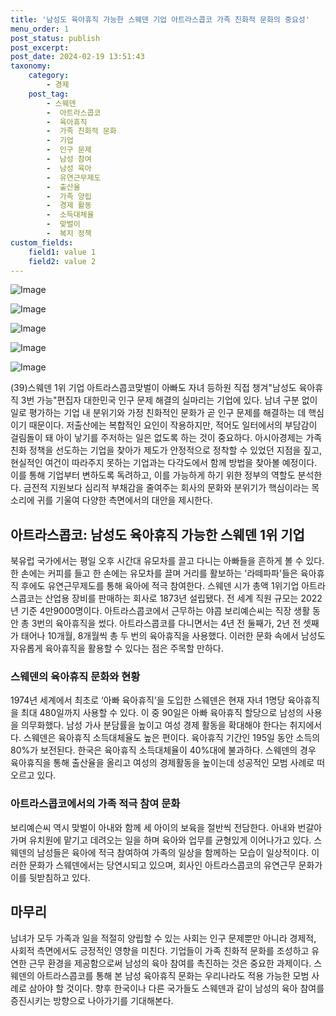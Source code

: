 ```yaml
---
title: '남성도 육아휴직 가능한 스웨덴 기업 아트라스콥코 가족 친화적 문화의 중요성'
menu_order: 1
post_status: publish
post_excerpt: 
post_date: 2024-02-19 13:51:43
taxonomy:
    category:
        - 경제
    post_tag:
        - 스웨덴
        -  아트라스콥코
        -  육아휴직
        -  가족 친화적 문화
        -  기업
        -  인구 문제
        -  남성 참여
        -  남성 육아
        -  유연근무제도
        -  출산율
        -  가족 양립
        -  경제 활동
        -  소득대체율
        -  맞벌이
        -  복지 정책
custom_fields:
    field1: value 1
    field2: value 2
---
```


![Image](https://imgnews.pstatic.net/image/277/2024/02/13/0005378991_001_20240213140803546.jpg?type=w647)

![Image](https://imgnews.pstatic.net/image/277/2024/02/13/0005378991_002_20240213140803584.jpg?type=w647)

![Image](https://imgnews.pstatic.net/image/277/2024/02/13/0005378991_003_20240213140803613.jpg?type=w647)

![Image](https://imgnews.pstatic.net/image/277/2024/02/13/0005378991_004_20240213140803650.jpg?type=w647)

![Image](https://imgnews.pstatic.net/image/277/2024/02/13/0005378991_005_20240213140803689.jpg?type=w647)

(39)스웨덴 1위 기업 아트라스콥코맞벌이 아빠도 자녀 등하원 직접 챙겨"남성도 육아휴직 3번 가능"편집자
대한민국 인구 문제 해결의 실마리는 기업에 있다. 남녀 구분 없이 일로 평가하는 기업 내 분위기와 가정 친화적인 문화가 곧 인구 문제를 해결하는 데 핵심이기 때문이다. 저출산에는 복합적인 요인이 작용하지만, 적어도 일터에서의 부담감이 걸림돌이 돼 아이 낳기를 주저하는 일은 없도록 하는 것이 중요하다. 아시아경제는 가족친화 정책을 선도하는 기업을 찾아가 제도가 안정적으로 정착할 수 있었던 지점을 짚고, 현실적인 여건이 따라주지 못하는 기업과는 다각도에서 함께 방법을 찾아볼 예정이다. 이를 통해 기업부터 변하도록 독려하고, 이를 가능하게 하기 위한 정부의 역할도 분석한다. 금전적 지원보다 심리적 부채감을 줄여주는 회사의 문화와 분위기가 핵심이라는 목소리에 귀를 기울여 다양한 측면에서의 대안을 제시한다.
## 아트라스콥코: 남성도 육아휴직 가능한 스웨덴 1위 기업
북유럽 국가에서는 평일 오후 시간대 유모차를 끌고 다니는 아빠들을 흔하게 볼 수 있다. 한 손에는 커피를 들고 한 손에는 유모차를 끌며 거리를 활보하는 '라떼파파'들은 육아휴직 후에도 유연근무제도를 통해 육아에 적극 참여한다. 스웨덴 시가 총액 1위기업 아트라스콥코는 산업용 장비를 판매하는 회사로 1873년 설립됐다. 전 세계 직원 규모는 2022년 기준 4만9000명이다. 아트라스콥코에서 근무하는 야콥 보리예슨씨는 직장 생활 동안 총 3번의 육아휴직을 썼다. 아트라스콥코를 다니면서는 4년 전 둘째가, 2년 전 셋째가 태어나 10개월, 8개월씩 총 두 번의 육아휴직을 사용했다. 이러한 문화 속에서 남성도 자유롭게 육아휴직을 활용할 수 있다는 점은 주목할 만하다.
### 스웨덴의 육아휴직 문화와 현황
1974년 세계에서 최초로 ‘아빠 육아휴직’을 도입한 스웨덴은 현재 자녀 1명당 육아휴직을 최대 480일까지 사용할 수 있다. 이 중 90일은 아빠 육아휴직 할당으로 남성의 사용을 의무화했다. 남성 가사 분담률을 높이고 여성 경제 활동을 확대해야 한다는 취지에서다. 스웨덴은 육아휴직 소득대체율도 높은 편이다. 육아휴직 기간인 195일 동안 소득의 80%가 보전된다. 한국은 육아휴직 소득대체율이 40%대에 불과하다. 스웨덴의 경우 육아휴직을 통해 출산율을 올리고 여성의 경제활동을 높이는데 성공적인 모범 사례로 떠오르고 있다.
### 아트라스콥코에서의 가족 적극 참여 문화
보리예슨씨 역시 맞벌이 아내와 함께 세 아이의 보육을 절반씩 전담한다. 아내와 번갈아가며 유치원에 맡기고 데려오는 일을 하며 육아와 업무를 균형있게 이어나가고 있다. 스웨덴의 남성들은 육아에 적극 참여하여 가족의 일상을 함께하는 모습이 일상적이다. 이러한 문화가 스웨덴에서는 당연시되고 있으며, 회사인 아트라스콥코의 유연근무 문화가 이를 뒷받침하고 있다.
## 마무리
남녀가 모두 가족과 일을 적절히 양립할 수 있는 사회는 인구 문제뿐만 아니라 경제적, 사회적 측면에서도 긍정적인 영향을 미친다. 기업들이 가족 친화적 문화를 조성하고 유연한 근무 환경을 제공함으로써 남성의 육아 참여를 촉진하는 것은 중요한 과제이다. 스웨덴의 아트라스콥코를 통해 본 남성 육아휴직 문화는 우리나라도 적용 가능한 모범 사례로 삼아야 할 것이다. 향후 한국이나 다른 국가들도 스웨덴과 같이 남성의 육아 참여를 증진시키는 방향으로 나아가기를 기대해본다.
